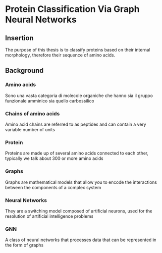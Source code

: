# Protein Classification Via Graph Neural Networks

## Insertion
The purpose of this thesis is to classify proteins based on their internal morphology, therefore their sequence of amino acids.

## Background

### Amino acids
Sono una vasta categoria di molecole organiche che hanno sia il gruppo funzionale amminico sia quello carbossilico

### Chains of amino acids
Amino acid chains are referred to as peptides and can contain a very variable number of units

### Protein
Proteins are made up of several amino acids connected to each other, typically we talk about 300 or more amino acids

### Graphs
Graphs are mathematical models that allow you to encode the interactions between the components of a complex system

### Neural Networks
They are a switching model composed of artificial neurons, used for the resolution of artificial intelligence problems

### GNN
A class of neural networks that processes data that can be represented in the form of graphs
